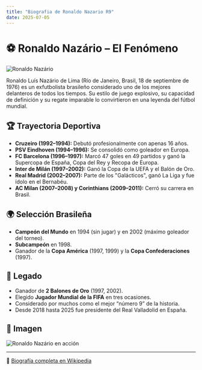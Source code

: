 ```yaml
---
title: "Biografia de Ronaldo Nazario R9"
date: 2025-07-05
---
```




# ⚽ Ronaldo Nazário – El Fenómeno

![Ronaldo Nazário](https://sint.es/wp-content/uploads/2023/07/seguridad-ciudadana-inteligencia-artificial.jpg)

Ronaldo Luís Nazário de Lima (Río de Janeiro, Brasil, 18 de septiembre de 1976) es un exfutbolista brasileño considerado uno de los mejores delanteros de todos los tiempos. Su estilo de juego explosivo, su capacidad de definición y su regate imparable lo convirtieron en una leyenda del fútbol mundial.

## 🏆 Trayectoria Deportiva

- **Cruzeiro (1992–1994):** Debutó profesionalmente con apenas 16 años.
- **PSV Eindhoven (1994–1996):** Se consolidó como goleador en Europa.
- **FC Barcelona (1996–1997):** Marcó 47 goles en 49 partidos y ganó la Supercopa de España, Copa del Rey y Recopa de Europa.
- **Inter de Milán (1997–2002):** Ganó la Copa de la UEFA y el Balón de Oro.
- **Real Madrid (2002–2007):** Parte de los "Galácticos", ganó La Liga y fue ídolo en el Bernabéu.
- **AC Milan (2007–2008) y Corinthians (2009–2011):** Cerró su carrera en Brasil.

## 🌍 Selección Brasileña

- **Campeón del Mundo** en 1994 (sin jugar) y en 2002 (máximo goleador del torneo).
- **Subcampeón** en 1998.
- Ganador de la **Copa América** (1997, 1999) y la **Copa Confederaciones** (1997).

## 🧠 Legado

- Ganador de **2 Balones de Oro** (1997, 2002).
- Elegido **Jugador Mundial de la FIFA** en tres ocasiones.
- Considerado por muchos como el mejor “número 9” de la historia.
- Desde 2018 hasta 2025 fue presidente del Real Valladolid en España.

## 📸 Imagen

![Ronaldo Nazário en acción](https://players.fcbarcelona.com/images/players/764/ronaldo-ronaldo-luis-nazario-da-lima.jpg)

---

🔗 [Biografía completa en Wikipedia](https://es.wikipedia.org/wiki/Ronaldo)
